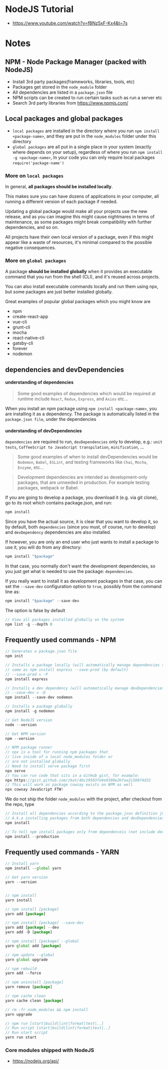 # NodeJS Tutorial
- https://www.youtube.com/watch?v=fBNz5xF-Kx4&t=7s

# Notes

## NPM - Node Package Manager (packed with NodeJS)
* Install 3rd party packages(frameworks, libraries, tools, etc)
* Packages get stored in the `node_module` folder
* All dependencies are listed in a `package.json` file
* NPM scripts can be created to run certain tasks such as run a server etc
* Search 3rd party libraries from https://www.npmjs.com/

## Local packages and global packages
* `local packages` are installed in the directory where you run `npm install <package-name>`, and they are put in the `node_modules` folder under this directory
* `global packages` are all put in a single place in your system (exactly where depends on your setup), regardless of where you run `npm install -g <package-name>`, In your code you can only require local packages `require('package-name')`

### More on `local packages`
In general, **all packages should be installed locally**.

This makes sure you can have dozens of applications in your computer, all running a different version of each package if needed.

Updating a global package would make all your projects use the new release, and as you can imagine this might cause nightmares in terms of maintenance, as some packages might break compatibility with further dependencies, and so on.

All projects have their own local version of a package, even if this might appear like a waste of resources, it's minimal compared to the possible negative consequences.


### More on `global packages`
A package **should be installed globally** when it provides an executable command that you run from the shell (CLI), and it's reused across projects.

You can also install executable commands locally and run them using npx, but some packages are just better installed globally.

Great examples of popular global packages which you might know are
* npm
* create-react-app
* vue-cli
* grunt-cli
* mocha
* react-native-cli
* gatsby-cli
* forever
* nodemon

## dependencies and devDependencies
#### understanding of dependencies
> Some good examples of dependencies which would be required at runtime include `React`, `Redux`, `Express`, and `Axios` etc...

When you install an npm package using `npm install <package-name>`, you are installing it as a dependency.
The package is automatically listed in the `package.json file`, under the dependencies


#### understanding of devDependencies
`dependencies` are required to run, `devDependencies` only to develop, e.g.: `unit tests`, `CoffeeScript to JavaScript transpilation`, `minification`, ...
> Some good examples of when to install devDependencies would be `Nodemon`, `Babel`, `ESLint`, and testing frameworks like `Chai`, `Mocha`, `Enzyme`, etc...

> Development dependencies are intended as development-only packages, that are unneeded in production. For example testing packages, webpack or Babel.

If you are going to develop a package, you download it (e.g. via git clone), go to its root which contains package.json, and run:
```javascript
npm install
```
Since you have the actual source, it is clear that you want to develop it, so by default, both `dependencies` (since you must, of course, run to develop) and `devDependency` dependencies are also installed.

If however, you are only an end user who just wants to install a package to use it, you will do from any directory:
```javascript
npm install "$package"
```
In that case, you normally don't want the development dependencies, so you just get what is needed to use the package: `dependencies`.

If you really want to install it as development packages in that case, you can set the `--save-dev` configuration option to `true`, possibly from the command line as:
```javascript
npm install "$package" --save-dev
```
The option is false by default

```javascript
// View all packages installed globally on the system
npm list -g --depth 0
```



## Frequently used commands - NPM
```javascript
// Generates a package.json file
npm init

// Installs a package locally (will automatically manage dependencies section of package.json)
// same as npm install express --save-prod (by default)
// --save-prod = -P
npm install express

// Installs a dev dependency (will automatically manage devDependencies section of package.json)
// --save-dev = -D
npm install --save-dev nodemon

// Installs a package globally
npm install -g nodemon

// Get NodeJS version
node --version

// Get NPM version
npm --version

// NPM package runner
// npx is a tool for running npm packages that
// live inside of a local node_modules folder or
// are not installed globally
// Need to install serve package first
npx serve
// You can run code that sits in a GitHub gist, for example:
npx https://gist.github.com/zkat/4bc19503fe9e9309e2bfaa2c58074d32
// This will work as package cowsay exists on NPM as well
npx cowsay JavaScript FTW!
```


We do not ship the folder `node_modules` with the project, after checkout from the repo, type 
```javascript
// Install all dependencies according to the package.json definition just like the pom.xml for maven
// A.k.a installing packages from both dependencies and devDependencies
npm install

// To tell npm install packages only from dependenceis (not include devDependencies)
npm install --production

```

## Frequently used commands - YARN
```javascript
// Install yarn
npm install --global yarn

// Get yarn version
yarn --version


// npm install
yarn install

// npm install [package]
yarn add [package]

// npm install [package] --save-dev
yarn add [package] --dev
yarn add -D [package]

// npm install [package] --global
yarn global add [package]

// npm update --global
yarn global upgrade

// npm rebuild
yarn add --force

// npm uninstall [package]
yarn remove [package]

// npm cache clean
yarn cache clean [package]

// rm -fr node_modules && npm install
yarn upgrade

// npm run [start|build|lint|format|test|..]
// Run script [start|build|lint|format|test|..]
// Run start script
yarn run start
```





### Core modules shipped with NodeJS
* https://nodejs.org/api/
